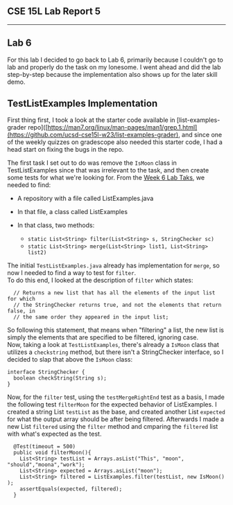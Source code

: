## CSE 15L Lab Report 5
---

## Lab 6

For this lab I decided to go back to Lab 6, primarily because I couldn't go to lab and properly do the task on my lonesome.
I went ahead and did the lab step-by-step because the implementation also shows up for the later skill demo.

## TestListExamples Implementation

First thing first, I took a look at the starter code available in [list-examples-grader repo]([https://man7.org/linux/man-pages/man1/grep.1.html](https://github.com/ucsd-cse15l-w23/list-examples-grader), and since one of the weekly quizzes on gradescope also needed this starter code, I had a head start on fixing the bugs in the repo.

The first task I set out to do was remove the `IsMoon` class in TestListExamples since that was irrelevant to the task, and then create some tests for what we're looking for. From the [Week 6 Lab Taks](https://ucsd-cse15l-w23.github.io/week/week6/#lab-tasks), we needed to find:

- A repository with a file called ListExamples.java
- In that file, a class called ListExamples
- In that class, two methods:

  -  `static List<String> filter(List<String> s, StringChecker sc)`
  -  `static List<String> merge(List<String> list1, List<String> list2)`

The initial `TestListExamples.java` already has implementation for `merge`, so now I needed to find a way to test for `filter`.  
To do this end, I looked at the description of `filter` which states:  
```
  // Returns a new list that has all the elements of the input list for which  
  // the StringChecker returns true, and not the elements that return false, in      
  // the same order they appeared in the input list;  
```

So following this statement, that means when "filtering" a list, the new list is simply the elements that are specified to be filtered, ignoring case.  
Now, taking a look at `TestListExamples`, there's already a `IsMoon` class that utilizes a `checkstring` method, but there isn't a StringChecker interface, so I decided to slap that above the `IsMoon` class:
```
interface StringChecker {   
  boolean checkString(String s);   
}  
```
Now, for the `filter` test, using the `testMergeRightEnd` test as a basis, I made the following test `filterMoon` for the expected behavior of ListExamples.
I created a string List `testList` as the base, and  created another List `expected` for what the output array should be after being filtered. Afterwards I made a new List `filtered` using the `filter` method and cmparing the `filtered` list with what's expected as the test.
```
  @Test(timeout = 500)
  public void filterMoon(){
    List<String> testList = Arrays.asList("This", "moon", "should","moona","work");
    List<String> expected = Arrays.asList("moon");
    List<String> filtered = ListExamples.filter(testList, new IsMoon() );
    assertEquals(expected, filtered);
  }
```
